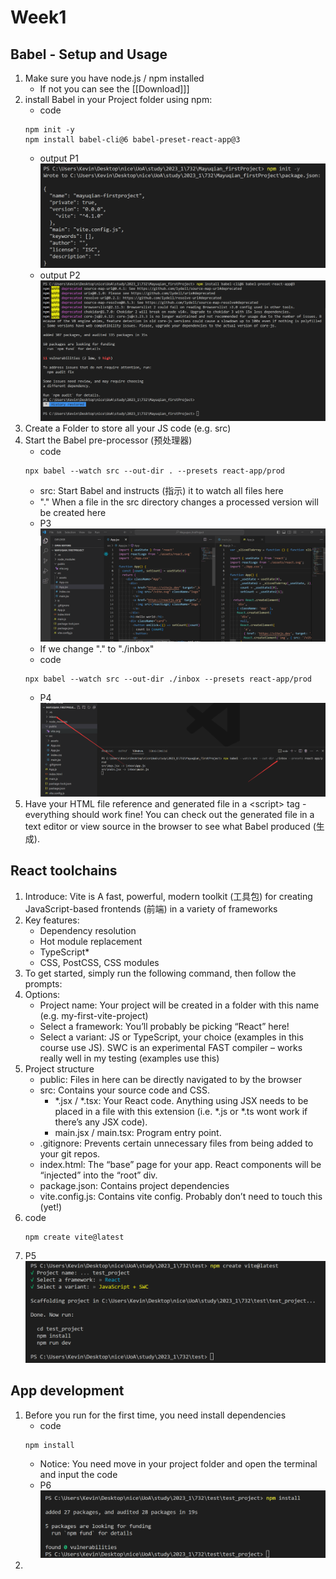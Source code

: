 # Week1

## Babel - Setup and Usage

1. Make sure you have node.js / npm installed
	- If not you can see the [[Download]]]
2. install Babel in your Project folder using npm:
	- code
	```shell
	npm init -y 
	npm install babel-cli@6 babel-preset-react-app@3
	```
	- output P1![](../source/Week1/P1.png)
	- output P2![](../source/Week1/P2.png)
3. Create a Folder to store all your JS code (e.g. src)
4. Start the Babel pre-processor (预处理器)
	- code
	```shell
	npx babel --watch src --out-dir . --presets react-app/prod
	``` 
	- src: Start Babel and instructs (指示) it to watch all files here
	- "." When a file in the src directory changes a processed version will be created here
	- P3 ![](../source/Week1/P3.png)
	- If we change "." to "./inbox"
	-  code
	```shell
	npx babel --watch src --out-dir ./inbox --presets react-app/prod
	``` 
	- P4 ![](../source/Week1/P4.png)
5. Have your HTML file reference and generated file in a \<script\> tag - everything should work fine! You can check out the generated file in a text editor or view source in the browser to see what Babel produced (生成).

## React toolchains

1. Introduce: Vite is A fast, powerful, modern toolkit (工具包) for creating JavaScript-based frontends (前端) in a variety of frameworks
2. Key features:
	- Dependency resolution 
	- Hot module replacement 
	- TypeScript* 
	- CSS, PostCSS, CSS modules
3. To get started, simply run the following command, then follow the prompts:
4. Options: 
	- Project name: Your project will be created in a folder with this name (e.g. my-first-vite-project) 
	- Select a framework: You’ll probably be picking “React” here! 
	- Select a variant: JS or TypeScript, your choice (examples in this course use JS). SWC is an experimental FAST compiler – works really well in my testing (examples use this)
5. Project structure
	- public: Files in here can be directly navigated to by the browser 
	- src: Contains your source code and CSS. 
		- *.jsx / *.tsx: Your React code. Anything using JSX needs to be placed in a file with this extension (i.e. *.js or *.ts wont work if there’s any JSX code). 
		- main.jsx / main.tsx: Program entry point. 
	- .gitignore: Prevents certain unnecessary files from being added to your git repos. 
	- index.html: The “base” page for your app. React components will be “injected” into the “root” div. 
	- package.json: Contains project dependencies 
	- vite.config.js: Contains vite config. Probably don’t need to touch this (yet!)
6. code
	```shell
	npm create vite@latest
	```
7. P5 ![](../source/Week1/P5.png)

## App development

1. Before you run for the first time, you need install dependencies
	- code
	```shell
	npm install
	```
	- Notice: You need move in your project folder and open the terminal and input the code
	- P6 ![](../source/Week1/P6.png)
2. 

